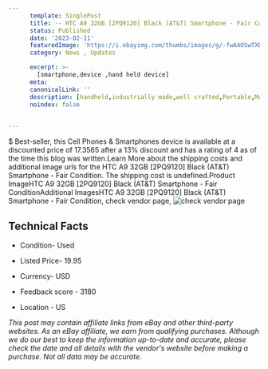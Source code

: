 ```yaml
---
      template: SinglePost
      title: -- HTC A9 32GB [2PQ9120] Black (AT&T) Smartphone - Fair Condition
      status: Published
      date: '2023-02-11'
      featuredImage: 'https://i.ebayimg.com/thumbs/images/g/-fwAAOSwTXRjc9w1/s-l225.jpg'
      category: News , Updates

      excerpt: >-
        [smartphone,device ,hand held device]
      meta:
      canonicalLink: ''
      description: [handheld,industrially made,well crafted,Portable,Mobile,Compact,Convenient,Lightweight,Maneuverable,Man-portable,Miniature,Carriable,Hand-held,Light,Holdable,Transportable,Mobile device,Pocket-sized,On-the-go,Wireless,Cordless,Compact size,Convenient size, smartphone,device ,hand held device]
      noindex: false

        
---
```

$
    Best-seller, this Cell Phones & Smartphones device is available at a discounted price of 17.3565 after a 13% discount and has a rating of 4 as of the time this blog was written.Learn More about the shipping costs and additional image urls for the HTC A9 32GB [2PQ9120] Black (AT&T) Smartphone - Fair Condition. The shipping cost is undefined.Product ImageHTC A9 32GB [2PQ9120] Black (AT&T) Smartphone - Fair ConditionAdditional ImagesHTC A9 32GB [2PQ9120] Black (AT&T) Smartphone - Fair Condition, check vendor page, ![check vendor page](https://origin-galleryplus.ebayimg.com/ws/web/144811935592_2_0_1/225x225.jpg,https://origin-galleryplus.ebayimg.com/ws/web/144811935592_3_0_1/225x225.jpg,https://origin-galleryplus.ebayimg.com/ws/web/144811935592_4_0_1/225x225.jpg,https://origin-galleryplus.ebayimg.com/ws/web/144811935592_5_0_1/225x225.jpg,https://origin-galleryplus.ebayimg.com/ws/web/144811935592_6_0_1/225x225.jpg,https://origin-galleryplus.ebayimg.com/ws/web/144811935592_7_0_1/225x225.jpg,https://origin-galleryplus.ebayimg.com/ws/web/144811935592_8_0_1/225x225.jpg)
    
    

 ## Technical Facts 



     
      

 - Condition- Used 


      

 - Listed Price- 19.95 


      

 - Currency- USD 


      

 - Feedback score - 3180 


      

 - Location - US 


      
      

 *_This post may contain affiliate links from eBay and other third-party websites. As an eBay affiliate, we earn from qualifying purchases. Although we do our best to keep the information up-to-date and accurate, please check the date and all details with the vendor's website before making a purchase. Not all data may be accurate._*



    
    
    
    
    